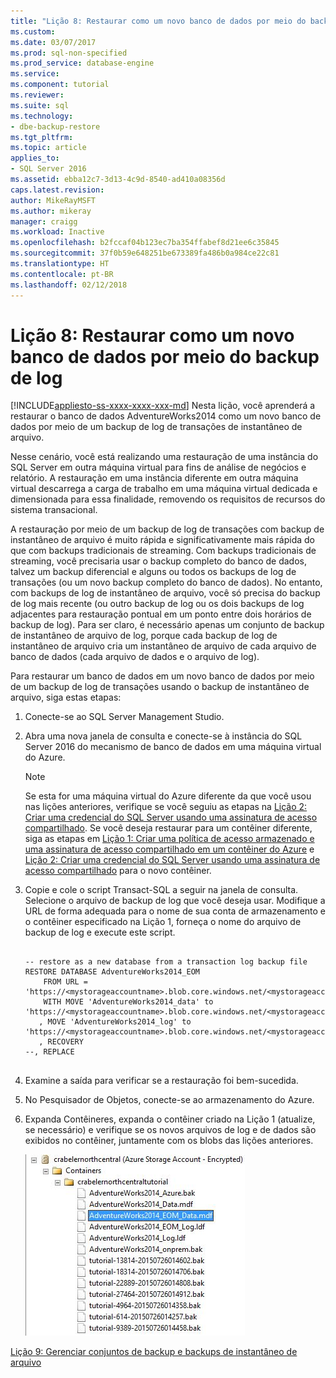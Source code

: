 ```yaml
---
title: "Lição 8: Restaurar como um novo banco de dados por meio do backup de log | Microsoft Docs"
ms.custom: 
ms.date: 03/07/2017
ms.prod: sql-non-specified
ms.prod_service: database-engine
ms.service: 
ms.component: tutorial
ms.reviewer: 
ms.suite: sql
ms.technology:
- dbe-backup-restore
ms.tgt_pltfrm: 
ms.topic: article
applies_to:
- SQL Server 2016
ms.assetid: ebba12c7-3d13-4c9d-8540-ad410a08356d
caps.latest.revision: 
author: MikeRayMSFT
ms.author: mikeray
manager: craigg
ms.workload: Inactive
ms.openlocfilehash: b2fccaf04b123ec7ba354ffabef8d21ee6c35845
ms.sourcegitcommit: 37f0b59e648251be673389fa486b0a984ce22c81
ms.translationtype: HT
ms.contentlocale: pt-BR
ms.lasthandoff: 02/12/2018
---
```

# <a name="lesson-8-restore-as-new-database-from-log-backup"></a>Lição 8: Restaurar como um novo banco de dados por meio do backup de log
[!INCLUDE[appliesto-ss-xxxx-xxxx-xxx-md](../includes/appliesto-ss-xxxx-xxxx-xxx-md.md)]
Nesta lição, você aprenderá a restaurar o banco de dados AdventureWorks2014 como um novo banco de dados por meio de um backup de log de transações de instantâneo de arquivo.  
  
Nesse cenário, você está realizando uma restauração de uma instância do SQL Server em outra máquina virtual para fins de análise de negócios e relatório. A restauração em uma instância diferente em outra máquina virtual descarrega a carga de trabalho em uma máquina virtual dedicada e dimensionada para essa finalidade, removendo os requisitos de recursos do sistema transacional.  
  
A restauração por meio de um backup de log de transações com backup de instantâneo de arquivo é muito rápida e significativamente mais rápida do que com backups tradicionais de streaming. Com backups tradicionais de streaming, você precisaria usar o backup completo do banco de dados, talvez um backup diferencial e alguns ou todos os backups de log de transações (ou um novo backup completo do banco de dados). No entanto, com backups de log de instantâneo de arquivo, você só precisa do backup de log mais recente (ou outro backup de log ou os dois backups de log adjacentes para restauração pontual em um ponto entre dois horários de backup de log). Para ser claro, é necessário apenas um conjunto de backup de instantâneo de arquivo de log, porque cada backup de log de instantâneo de arquivo cria um instantâneo de arquivo de cada arquivo de banco de dados (cada arquivo de dados e o arquivo de log).  
  
Para restaurar um banco de dados em um novo banco de dados por meio de um backup de log de transações usando o backup de instantâneo de arquivo, siga estas etapas:  
  
1.  Conecte-se ao SQL Server Management Studio.  
  
2.  Abra uma nova janela de consulta e conecte-se à instância do SQL Server 2016 do mecanismo de banco de dados em uma máquina virtual do Azure.  
  
    > [!NOTE]  
    > Se esta for uma máquina virtual do Azure diferente da que você usou nas lições anteriores, verifique se você seguiu as etapas na [Lição 2: Criar uma credencial do SQL Server usando uma assinatura de acesso compartilhado](../relational-databases/lesson-2-create-a-sql-server-credential-using-a-shared-access-signature.md). Se você deseja restaurar para um contêiner diferente, siga as etapas em [Lição 1: Criar uma política de acesso armazenado e uma assinatura de acesso compartilhado em um contêiner do Azure](../relational-databases/lesson-1-create-stored-access-policy-and-shared-access-signature.md) e [Lição 2: Criar uma credencial do SQL Server usando uma assinatura de acesso compartilhado](../relational-databases/lesson-2-create-a-sql-server-credential-using-a-shared-access-signature.md) para o novo contêiner.  
  
3.  Copie e cole o script Transact-SQL a seguir na janela de consulta. Selecione o arquivo de backup de log que você deseja usar. Modifique a URL de forma adequada para o nome de sua conta de armazenamento e o contêiner especificado na Lição 1, forneça o nome do arquivo de backup de log e execute este script.  
  
    ```  
  
    -- restore as a new database from a transaction log backup file  
    RESTORE DATABASE AdventureWorks2014_EOM   
        FROM URL = 'https://<mystorageaccountname>.blob.core.windows.net/<mystorageaccountcontainername>/<logbackupfile.bak'    
        WITH MOVE 'AdventureWorks2014_data' to 'https://<mystorageaccountname>.blob.core.windows.net/<mystorageaccountcontainername>/AdventureWorks2014_EOM_Data.mdf'  
       , MOVE 'AdventureWorks2014_log' to 'https://<mystorageaccountname>.blob.core.windows.net/<mystorageaccountcontainername>/AdventureWorks2014_EOM_Log.ldf'  
       , RECOVERY  
    --, REPLACE  
  
    ```  
  
4.  Examine a saída para verificar se a restauração foi bem-sucedida.  
  
5.  No Pesquisador de Objetos, conecte-se ao armazenamento do Azure.  
  
6.  Expanda Contêineres, expanda o contêiner criado na Lição 1 (atualize, se necessário) e verifique se os novos arquivos de log e de dados são exibidos no contêiner, juntamente com os blobs das lições anteriores.  
  
    ![Contêiner do Azure mostrando os arquivos de dados e de log do novo banco de dados](../relational-databases/media/e9705083-86bc-4309-a0bf-92c15f174c0a.JPG "Contêiner do Azure mostrando os arquivos de dados e de log do novo banco de dados")  
  
[Lição 9: Gerenciar conjuntos de backup e backups de instantâneo de arquivo](../relational-databases/lesson-9-manage-backup-sets-and-file-snapshot-backups.md)  
  
  
  
